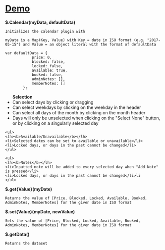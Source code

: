 <h1><a href="https://kylechua.github.io/calendar/">Demo</a></h1>

<div>

<b>$.Calendar(myData, defaultData)</b>

    Initializes the calendar plugin with

    myData is a Map(Key, Value) with Key = date in ISO format (e.g. "2017-05-15") and Value = an object literal with the format of defaultData

    var defaultData = {
                price: 0,
                blocked: false,
                locked: false,
                available: true,
                booked: false,
                adminNotes: [],
                memberNotes: []
            };
<div>
    <ul>
    <lh><b>Selection</b></lh>
    <li>Can select days by clicking or dragging</li>
    <li>Can select weekdays by clicking on the weekday in the header</li>
    <li>Can select all days of the month by clicking on the month header</li>
    <li>Days will only be unselected when clicking on the "Select None" button, or by clicking on a singularly selected day</li>
    </ul>

    <ul>
    <lh><b>Available/Unavailable</b></lh>
    <li>Selected dates can be set to available or unavailable</li>
    <li>Locked days, or days in the past cannot be changed</li>
    </ul>

    <ul>
    <lh><b>Notes</b></lh>
    <li>Inputted note will be added to every selected day when "Add Note" is pressed</li>
    <li>Locked days, or days in the past cannot be changed</li>li
    </ul>
</div>

<b>$.get{Value}(myDate)</b>

    Returns the value of [Price, Blocked, Locked, Available, Booked, AdminNotes, MemberNotes] for the given date in ISO format

<b>$.set{Value}(myDate, newValue)</b>
    
    Sets the value of [Price, Blocked, Locked, Available, Booked, AdminNotes, MemberNotes] for the given date in ISO format

<b>$.getData()</b>
    
    Returns the dataset

</div>